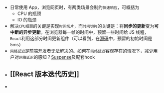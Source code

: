 - 日常使用 App，浏览网页时，有两类场景会制约`快速响应`，可概括为
	- CPU 的瓶颈
	- IO 的瓶颈
- 解决`CPU瓶颈`的关键是实现`时间切片`，而`时间切片`的关键是：将**同步的更新**变为**可中断的异步更新**。在浏览器每一帧的时间中，预留一些时间给 JS 线程，`React`利用这部分时间更新组件（可以看到，在[源码](https://github.com/facebook/react/blob/1fb18e22ae66fdb1dc127347e169e73948778e5a/packages/scheduler/src/forks/SchedulerHostConfig.default.js#L119)中，预留的初始时间是 5ms）
- `网络延迟`是前端开发者无法解决的。如何在`网络延迟`客观存在的情况下，减少用户对`网络延迟`的感知？[Suspense](https://zh-hans.reactjs.org/docs/concurrent-mode-suspense.html)及配套hook
- ## [[React 版本迭代历史]]
-